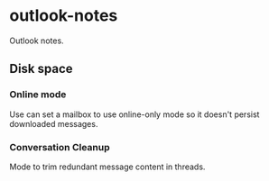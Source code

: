 # outlook-notes
Outlook notes.

## Disk space
### Online mode
Use can set a mailbox to use online-only mode so it doesn't persist downloaded messages.

### Conversation Cleanup
Mode to trim redundant message content in threads.
